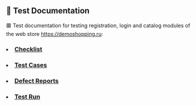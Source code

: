 ## :bookmark_tabs: Test Documentation
:red_square: Test documentation for testing registration, login and catalog modules of the web store https://demoshopping.ru:
### <li> [Checklist](https://docs.google.com/spreadsheets/d/1mUb1O9UJiru3mGfh9ocLKkRwIVBJy60g5GEglohBi3k/edit?usp=sharing)
### <li> [Test Cases](https://github.com/daryam1408/docs/blob/main/Test%20Cases%20-%20Darya%20Moseikova.pdf)
### <li> [Defect Reports](https://github.com/daryam1408/docs/blob/main/Defect%20reports%20-%20Darya%20Moseikova.pdf)
### <li> [Test Run](https://github.com/daryam1408/docs/blob/main/Test%20Run%20-%20Darya%20Moseikova.pdf)
